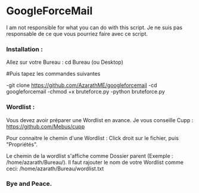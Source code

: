 # GoogleForceMail

I am not responsible for what you can do with this script.
Je ne suis pas responsable de ce que vous pourriez faire avec ce script.

### Installation :

Allez sur votre Bureau :
cd Bureau (ou Desktop)

#Puis tapez les commandes suivantes

-git clone https://github.com/AzarathME/googleforcemail
-cd googleforcemail
-chmod +x bruteforce.py
-python bruteforce.py

### Wordlist :

Vous devez avoir préparer une Wordlist en avance.
Je vous conseille Cupp : https://github.com/Mebus/cupp

Pour connaitre le chemin d'une Wordlist :
Click droit sur le fichier, puis "Propriétés".

Le chemin de la wordlist s'affiche comme Dossier parent (Exemple : /home/azarath/Bureau/).
Il faut rajouter le nom de votre Wordlist comme ceci: /home/azarath/Bureau/wordlist.txt

### Bye and Peace.
